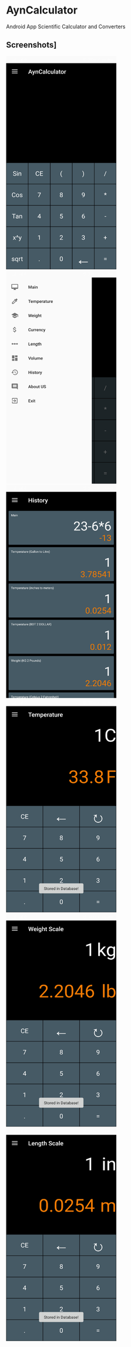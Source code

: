 # AynCalculator
 Android App Scientific Calculator and Converters
## Screenshots]
<img src="Screenshots/Screenshot_1.jpg" width="300" height="580"/> <img src="Screenshots/Screenshot_2.jpg" width="300" height="580"/> <img src="Screenshots/Screenshot_10.jpg" width="300" height="580"/>
<img src="Screenshots/Screenshot_3.jpg" width="300" height="580"/> <img src="Screenshots/Screenshot_5.jpg" width="300" height="580"/> <img src="Screenshots/Screenshot_8.jpg" width="300" height="580"/>
